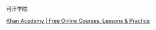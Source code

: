

可汗学院


[Khan Academy | Free Online Courses, Lessons & Practice](https://www.khanacademy.org/)







